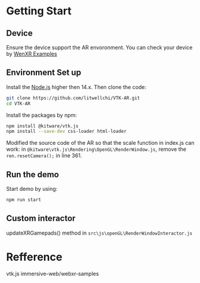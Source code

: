 # Getting Start
## Device
Ensure the device support the AR envoronment.
You can check your device by [WenXR Examples](https://immersive-web.github.io/webxr-samples/)

## Environment Set up
Install the [Node.js](https://nodejs.org/en/) higher then 14.x.
Then clone the code:
```bash
git clone https://github.com/litwellchi/VTK-AR.git
cd VTK-AR
```
Install the packages by npm:
```bash
npm install @kitware/vtk.js
npm install --save-dev css-loader html-loader
```
Modified the source code of the AR so that the scale function in index.js can work:
in `@kitware\vtk.js\Rendering\OpenGL\RenderWindow.js`, remove the `ren.resetCamera();` in line 361.

## Run the demo
Start demo by using:
```bash
npm run start
```

## Custom interactor
updateXRGamepads() method in `src\js\openGL\RenderWindowInteractor.js`

# Refference
vtk.js
immersive-web/webxr-samples
